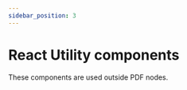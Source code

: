 ```yaml
---
sidebar_position: 3
---
```


# React Utility components

These components are used outside PDF nodes.
